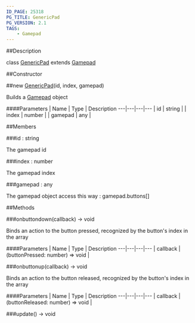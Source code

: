 ```yaml
---
ID_PAGE: 25318
PG_TITLE: GenericPad
PG_VERSION: 2.1
TAGS:
    - Gamepad
---
```

##Description

class [GenericPad](/classes/2.2/GenericPad) extends [Gamepad](/classes/2.2/Gamepad)



##Constructor

##new [GenericPad](/classes/2.2/GenericPad)(id, index, gamepad)

Builds a [Gamepad](/classes/2.2/Gamepad) object

####Parameters
 | Name | Type | Description
---|---|---|---
 | id | string | 
 | index | number | 
 | gamepad | any | 

##Members

###id : string

The gamepad id

###index : number

The gamepad index

###gamepad : any

The gamepad object access this way : gamepad.buttons[]

##Methods

###onbuttondown(callback) &rarr; void

Binds an action to the button pressed, recognized by the button's index in the array

####Parameters
 | Name | Type | Description
---|---|---|---
 | callback | (buttonPressed: number) =&gt; void | 

###onbuttonup(callback) &rarr; void

Binds an action to the button released, recognized by the button's index in the array

####Parameters
 | Name | Type | Description
---|---|---|---
 | callback | (buttonReleased: number) =&gt; void | 

###update() &rarr; void


